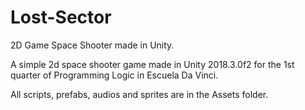 # Lost-Sector
2D Game Space Shooter made in Unity.

A simple 2d space shooter game made in Unity 2018.3.0f2 for the 1st quarter of Programming Logic in Escuela Da Vinci.

All scripts, prefabs, audios and sprites are in the Assets folder.